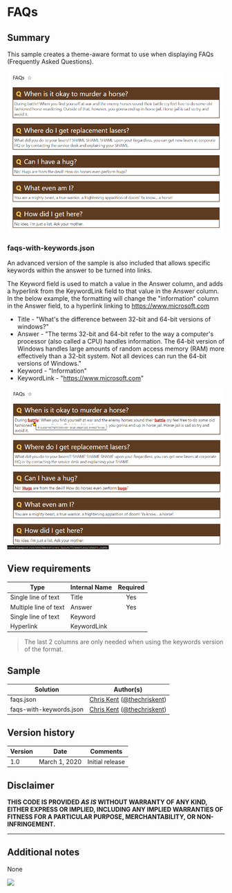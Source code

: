 # FAQs

## Summary
This sample creates a theme-aware format to use when displaying FAQs (Frequently Asked Questions).

![screenshot of the sample](./assets/screenshot.png)

### faqs-with-keywords.json

An advanced version of the sample is also included that allows specific keywords within the answer to be turned into links.

The Keyword field is used to match a value in the Answer column, and adds a hyperlink from the KeywordLink field to that value in the Answer column. In the below example, the formatting will change the "information" column in the Answer field, to a hyperlink linking to https://www.microsoft.com

* Title - "What's the difference between 32-bit and 64-bit versions of windows?"
* Answer - "The terms 32-bit and 64-bit refer to the way a computer's processor (also called a CPU) handles information. The 64-bit version of Windows handles large amounts of random access memory (RAM) more effectively than a 32-bit system. Not all devices can run the 64-bit versions of Windows."
* Keyword - "Information"
* KeywordLink - "https://www.microsoft.com"

![screenshot of the sample with keywords](./assets/screenshotWithKeywords.png)

## View requirements

|Type|Internal Name|Required|
|---|---|:---:|
|Single line of text|Title|Yes|
|Multiple line of text|Answer|Yes|
|Single line of text|Keyword||
|Hyperlink|KeywordLink||

> The last 2 columns are only needed when using the keywords version of the format.

## Sample

Solution|Author(s)
--------|---------
faqs.json | [Chris Kent](https://github.com/thechriskent) ([@thechriskent](https://twitter.com/thechriskent))
faqs-with-keywords.json | [Chris Kent](https://github.com/thechriskent) ([@thechriskent](https://twitter.com/thechriskent))


## Version history

Version|Date|Comments
-------|----|--------
1.0|March 1, 2020|Initial release

## Disclaimer
**THIS CODE IS PROVIDED *AS IS* WITHOUT WARRANTY OF ANY KIND, EITHER EXPRESS OR IMPLIED, INCLUDING ANY IMPLIED WARRANTIES OF FITNESS FOR A PARTICULAR PURPOSE, MERCHANTABILITY, OR NON-INFRINGEMENT.**

---

## Additional notes

None

<img src="https://pnptelemetry.azurewebsites.net/list-formatting/view-samples/faqs" />
